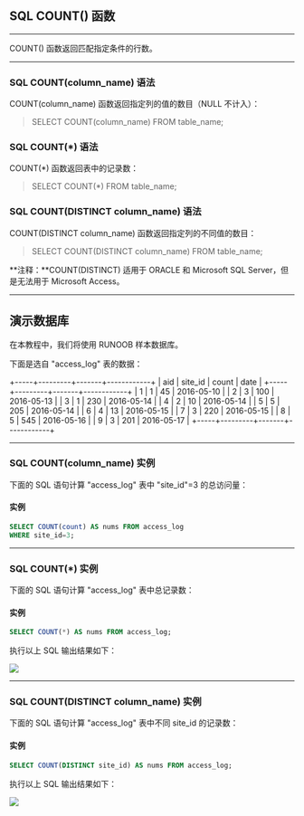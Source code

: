 ## SQL COUNT() 函数

---

COUNT() 函数返回匹配指定条件的行数。

---

### SQL COUNT(column_name) 语法

COUNT(column_name) 函数返回指定列的值的数目（NULL 不计入）：

>SELECT COUNT(column_name) FROM table_name;

### SQL COUNT(*) 语法

COUNT(*) 函数返回表中的记录数：

>SELECT COUNT(*) FROM table_name;

### SQL COUNT(DISTINCT column_name) 语法

COUNT(DISTINCT column_name) 函数返回指定列的不同值的数目：

>SELECT COUNT(DISTINCT column_name) FROM table_name;

**注释：**COUNT(DISTINCT) 适用于 ORACLE 和 Microsoft SQL Server，但是无法用于 Microsoft Access。

---

## 演示数据库

在本教程中，我们将使用 RUNOOB 样本数据库。

下面是选自 "access_log" 表的数据：

+-----+---------+-------+------------+
| aid | site_id | count | date       |
+-----+---------+-------+------------+
|   1 |       1 |    45 | 2016-05-10 |
|   2 |       3 |   100 | 2016-05-13 |
|   3 |       1 |   230 | 2016-05-14 |
|   4 |       2 |    10 | 2016-05-14 |
|   5 |       5 |   205 | 2016-05-14 |
|   6 |       4 |    13 | 2016-05-15 |
|   7 |       3 |   220 | 2016-05-15 |
|   8 |       5 |   545 | 2016-05-16 |
|   9 |       3 |   201 | 2016-05-17 |
+-----+---------+-------+------------+

  
---

### SQL COUNT(column_name) 实例

下面的 SQL 语句计算 "access_log" 表中 "site_id"=3 的总访问量：

#### 实例
```sql
SELECT COUNT(count) AS nums FROM access_log  
WHERE site_id=3;
```


---

### SQL COUNT(*) 实例

下面的 SQL 语句计算 "access_log" 表中总记录数：

#### 实例
```sql
SELECT COUNT(*) AS nums FROM access_log;
```


执行以上 SQL 输出结果如下：

![](https://www.runoob.com/wp-content/uploads/2013/09/count1.jpg)

---

### SQL COUNT(DISTINCT column_name) 实例

下面的 SQL 语句计算 "access_log" 表中不同 site_id 的记录数：

#### 实例
```sql
SELECT COUNT(DISTINCT site_id) AS nums FROM access_log;
```

执行以上 SQL 输出结果如下：

![](https://www.runoob.com/wp-content/uploads/2013/09/count2.jpg)